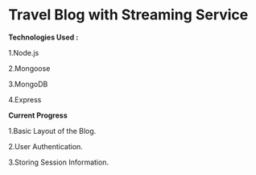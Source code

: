 # Travel Blog with Streaming Service

**Technologies Used :**

1.Node.js

2.Mongoose

3.MongoDB

4.Express

**Current Progress**

1.Basic Layout of the Blog.

2.User Authentication.

3.Storing Session Information.

